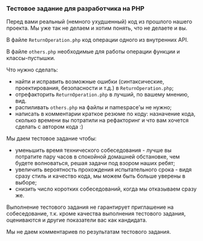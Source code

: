 ### Тестовое задание для разработчика на PHP

Перед вами реальный (немного ухудшенный) код из прошлого нашего проекта. Мы уже так не делаем и хотим понять, что не делаете и вы.

В файле `ReturnOperation.php` код операции одного из внутренних API.

В файле `others.php` необходимые для работы операции функции и классы-пустышки.

Что нужно сделать:
* найти и исправить возможные ошибки (синтаксические, проектирования, безопасности и т.д.) в `ReturnOperation.php`;
* отрефакторить `ReturnOperation.php` в лучший, по вашему мнению, вид. 
* распиливать `others.php` на файлы и namespace'ы не нужно;
* написать в комментарии краткое резюме по коду: назначение кода, сколько времени вы потратили на рефакторинг и что вам хочется сделать с автором кода :)

Мы даем тестовое задание чтобы:
* уменьшить время технического собеседования - лучше вы потратите пару часов в спокойной домашней обстановке, чем будете волноваться, решая задачи под взором наших ребят;
* увеличить вероятность прохождения испытательного срока - видя сразу стиль и качество кода, мы можем быть больше уверены в выборе;
* снизить число коротких собеседований, когда мы отказываем сразу же.

Выполнение тестового задания не гарантирует приглашение на собеседование, т.к. кроме качества выполнения тестового задания, оцениваются и другие показатели вас как кандидата.

Мы не даем комментариев по результатам тестового задания.